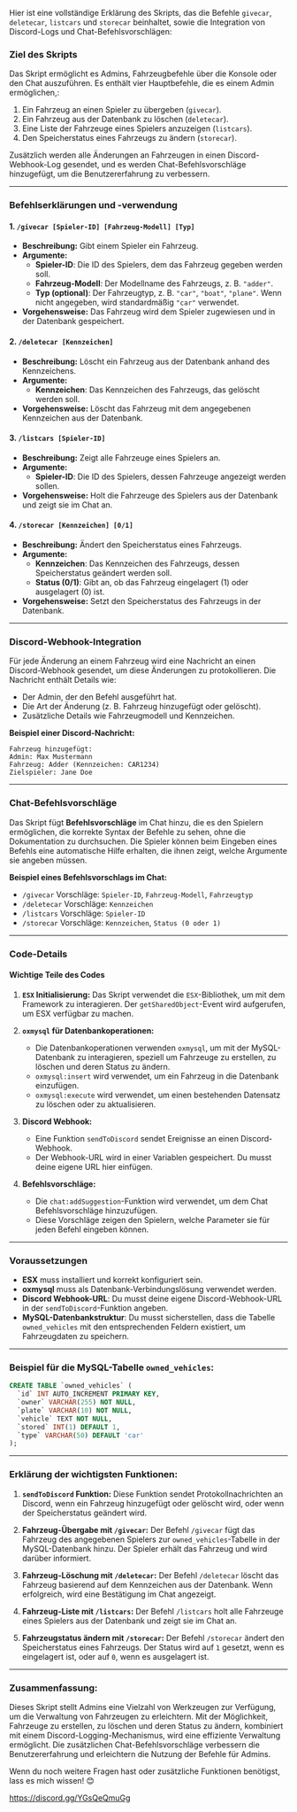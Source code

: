 Hier ist eine vollständige Erklärung des Skripts, das die Befehle `givecar`, `deletecar`, `listcars` und `storecar` beinhaltet, sowie die Integration von Discord-Logs und Chat-Befehlsvorschlägen:

### **Ziel des Skripts**
Das Skript ermöglicht es Admins, Fahrzeugbefehle über die Konsole oder den Chat auszuführen. Es enthält vier Hauptbefehle, die es einem Admin ermöglichen,:
1. Ein Fahrzeug an einen Spieler zu übergeben (`givecar`).
2. Ein Fahrzeug aus der Datenbank zu löschen (`deletecar`).
3. Eine Liste der Fahrzeuge eines Spielers anzuzeigen (`listcars`).
4. Den Speicherstatus eines Fahrzeugs zu ändern (`storecar`).

Zusätzlich werden alle Änderungen an Fahrzeugen in einen Discord-Webhook-Log gesendet, und es werden Chat-Befehlsvorschläge hinzugefügt, um die Benutzererfahrung zu verbessern.

---

### **Befehlserklärungen und -verwendung**

#### **1. `/givecar [Spieler-ID] [Fahrzeug-Modell] [Typ]`**
- **Beschreibung:** Gibt einem Spieler ein Fahrzeug.
- **Argumente:**
  - **Spieler-ID**: Die ID des Spielers, dem das Fahrzeug gegeben werden soll.
  - **Fahrzeug-Modell**: Der Modellname des Fahrzeugs, z. B. `"adder"`.
  - **Typ (optional)**: Der Fahrzeugtyp, z. B. `"car"`, `"boat"`, `"plane"`. Wenn nicht angegeben, wird standardmäßig `"car"` verwendet.
- **Vorgehensweise:** Das Fahrzeug wird dem Spieler zugewiesen und in der Datenbank gespeichert.

#### **2. `/deletecar [Kennzeichen]`**
- **Beschreibung:** Löscht ein Fahrzeug aus der Datenbank anhand des Kennzeichens.
- **Argumente:**
  - **Kennzeichen**: Das Kennzeichen des Fahrzeugs, das gelöscht werden soll.
- **Vorgehensweise:** Löscht das Fahrzeug mit dem angegebenen Kennzeichen aus der Datenbank.

#### **3. `/listcars [Spieler-ID]`**
- **Beschreibung:** Zeigt alle Fahrzeuge eines Spielers an.
- **Argumente:**
  - **Spieler-ID**: Die ID des Spielers, dessen Fahrzeuge angezeigt werden sollen.
- **Vorgehensweise:** Holt die Fahrzeuge des Spielers aus der Datenbank und zeigt sie im Chat an.

#### **4. `/storecar [Kennzeichen] [0/1]`**
- **Beschreibung:** Ändert den Speicherstatus eines Fahrzeugs.
- **Argumente:**
  - **Kennzeichen**: Das Kennzeichen des Fahrzeugs, dessen Speicherstatus geändert werden soll.
  - **Status (0/1)**: Gibt an, ob das Fahrzeug eingelagert (1) oder ausgelagert (0) ist.
- **Vorgehensweise:** Setzt den Speicherstatus des Fahrzeugs in der Datenbank.

---

### **Discord-Webhook-Integration**
Für jede Änderung an einem Fahrzeug wird eine Nachricht an einen Discord-Webhook gesendet, um diese Änderungen zu protokollieren. Die Nachricht enthält Details wie:
- Der Admin, der den Befehl ausgeführt hat.
- Die Art der Änderung (z. B. Fahrzeug hinzugefügt oder gelöscht).
- Zusätzliche Details wie Fahrzeugmodell und Kennzeichen.

**Beispiel einer Discord-Nachricht:**
```
Fahrzeug hinzugefügt:
Admin: Max Mustermann
Fahrzeug: Adder (Kennzeichen: CAR1234)
Zielspieler: Jane Doe
```

---

### **Chat-Befehlsvorschläge**
Das Skript fügt **Befehlsvorschläge** im Chat hinzu, die es den Spielern ermöglichen, die korrekte Syntax der Befehle zu sehen, ohne die Dokumentation zu durchsuchen. Die Spieler können beim Eingeben eines Befehls eine automatische Hilfe erhalten, die ihnen zeigt, welche Argumente sie angeben müssen.

**Beispiel eines Befehlsvorschlags im Chat:**
- `/givecar` Vorschläge: `Spieler-ID`, `Fahrzeug-Modell`, `Fahrzeugtyp`
- `/deletecar` Vorschläge: `Kennzeichen`
- `/listcars` Vorschläge: `Spieler-ID`
- `/storecar` Vorschläge: `Kennzeichen`, `Status (0 oder 1)`

---

### **Code-Details**

#### **Wichtige Teile des Codes**

1. **`ESX` Initialisierung:**
   Das Skript verwendet die `ESX`-Bibliothek, um mit dem Framework zu interagieren. Der `getSharedObject`-Event wird aufgerufen, um ESX verfügbar zu machen.

2. **`oxmysql` für Datenbankoperationen:**
   - Die Datenbankoperationen verwenden `oxmysql`, um mit der MySQL-Datenbank zu interagieren, speziell um Fahrzeuge zu erstellen, zu löschen und deren Status zu ändern.
   - `oxmysql:insert` wird verwendet, um ein Fahrzeug in die Datenbank einzufügen.
   - `oxmysql:execute` wird verwendet, um einen bestehenden Datensatz zu löschen oder zu aktualisieren.

3. **Discord Webhook:**
   - Eine Funktion `sendToDiscord` sendet Ereignisse an einen Discord-Webhook.
   - Der Webhook-URL wird in einer Variablen gespeichert. Du musst deine eigene URL hier einfügen.

4. **Befehlsvorschläge:**
   - Die `chat:addSuggestion`-Funktion wird verwendet, um dem Chat Befehlsvorschläge hinzuzufügen.
   - Diese Vorschläge zeigen den Spielern, welche Parameter sie für jeden Befehl eingeben können.

---

### **Voraussetzungen**
- **ESX** muss installiert und korrekt konfiguriert sein.
- **oxmysql** muss als Datenbank-Verbindungslösung verwendet werden.
- **Discord Webhook-URL**: Du musst deine eigene Discord-Webhook-URL in der `sendToDiscord`-Funktion angeben.
- **MySQL-Datenbankstruktur**: Du musst sicherstellen, dass die Tabelle `owned_vehicles` mit den entsprechenden Feldern existiert, um Fahrzeugdaten zu speichern.

---

### **Beispiel für die MySQL-Tabelle `owned_vehicles`:**
```sql
CREATE TABLE `owned_vehicles` (
  `id` INT AUTO_INCREMENT PRIMARY KEY,
  `owner` VARCHAR(255) NOT NULL,
  `plate` VARCHAR(10) NOT NULL,
  `vehicle` TEXT NOT NULL,
  `stored` INT(1) DEFAULT 1,
  `type` VARCHAR(50) DEFAULT 'car'
);
```

---

### **Erklärung der wichtigsten Funktionen:**

1. **`sendToDiscord` Funktion:** 
   Diese Funktion sendet Protokollnachrichten an Discord, wenn ein Fahrzeug hinzugefügt oder gelöscht wird, oder wenn der Speicherstatus geändert wird.

2. **Fahrzeug-Übergabe mit `/givecar`:**
   Der Befehl `/givecar` fügt das Fahrzeug des angegebenen Spielers zur `owned_vehicles`-Tabelle in der MySQL-Datenbank hinzu. Der Spieler erhält das Fahrzeug und wird darüber informiert.

3. **Fahrzeug-Löschung mit `/deletecar`:**
   Der Befehl `/deletecar` löscht das Fahrzeug basierend auf dem Kennzeichen aus der Datenbank. Wenn erfolgreich, wird eine Bestätigung im Chat angezeigt.

4. **Fahrzeug-Liste mit `/listcars`:**
   Der Befehl `/listcars` holt alle Fahrzeuge eines Spielers aus der Datenbank und zeigt sie im Chat an.

5. **Fahrzeugstatus ändern mit `/storecar`:**
   Der Befehl `/storecar` ändert den Speicherstatus eines Fahrzeugs. Der Status wird auf `1` gesetzt, wenn es eingelagert ist, oder auf `0`, wenn es ausgelagert ist.

---

### **Zusammenfassung:**
Dieses Skript stellt Admins eine Vielzahl von Werkzeugen zur Verfügung, um die Verwaltung von Fahrzeugen zu erleichtern. Mit der Möglichkeit, Fahrzeuge zu erstellen, zu löschen und deren Status zu ändern, kombiniert mit einem Discord-Logging-Mechanismus, wird eine effiziente Verwaltung ermöglicht. Die zusätzlichen Chat-Befehlsvorschläge verbessern die Benutzererfahrung und erleichtern die Nutzung der Befehle für Admins.

Wenn du noch weitere Fragen hast oder zusätzliche Funktionen benötigst, lass es mich wissen! 😊

https://discord.gg/YGsQeQmuGg
